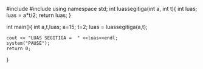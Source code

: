 #include<cstdlib>
#include<iostream>
using namespace std;
int luassegitiga(int a, int t){
    int luas;
    luas = a*t/2;
    return luas;
}

int main(){
    int a,t,luas;
    a=15;
    t=2;
    luas = luassegitiga(a,t);
    
    cout << "LUAS SEGITIGA =  " <<luas<<endl;
    system("PAUSE");
    return 0;
    
}
